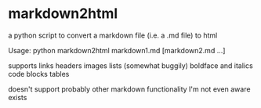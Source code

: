# markdown2html
a python script to convert a markdown file (i.e. a .md file) to html

Usage:
python markdown2html markdown1.md [markdown2.md ...]

supports 
	links
	headers
	images
	lists (somewhat buggily)
	boldface and italics
	code blocks
	tables

doesn't support
	probably other markdown functionality I'm not even aware exists

